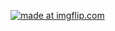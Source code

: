 <a href="https://imgflip.com/gif/27bdhy"><img src="https://i.imgflip.com/27bdhy.gif" title="made at imgflip.com"/></a>
